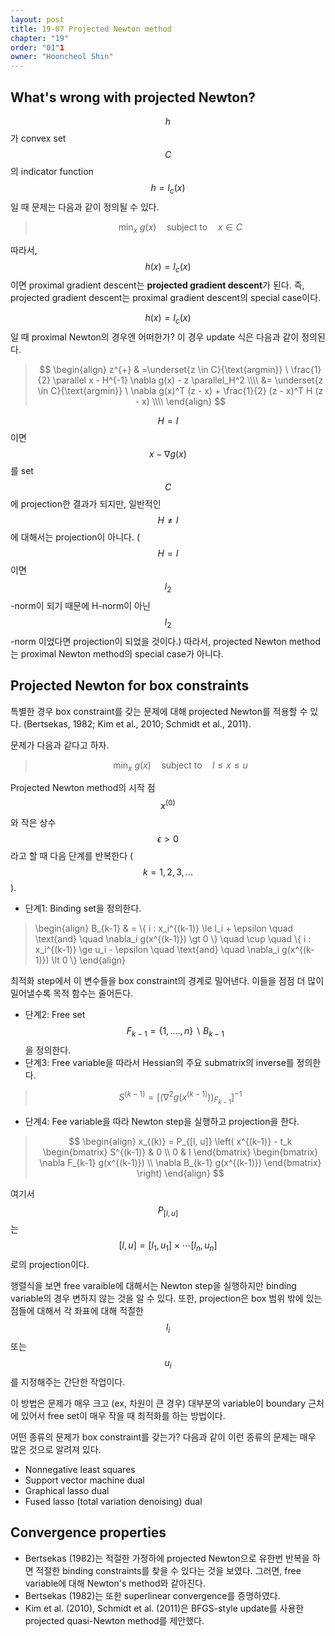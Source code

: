 ```yaml
---
layout: post
title: 19-07 Projected Newton method
chapter: "19"
order: "01"1
owner: "Hooncheol Shin"
---
```


## What's wrong with projected Newton?
$$h$$가 convex set $$C$$의 indicator function $$h = I_c(x)$$일 때 문제는 다음과 같이 정의될 수 있다.

>$$ \min_{x} \ g(x) \quad  \text{subject to}  \quad  x \in C$$

따라서,  $$h(x) = I_c(x)$$이면 proximal gradient descent는 **projected gradient descent**가 된다. 즉, projected gradient descent는 proximal gradient descent의 special case이다.

$$h(x) = I_c(x)$$일 때 proximal Newton의 경우엔 어떠한가? 이 경우 update 식은 다음과 같이 정의된다.

> $$
> \begin{align}
> z^{+} & =\underset{z \in C}{\text{argmin}} \ \frac{1}{2} \parallel x - H^{-1} \nabla g(x) - z \parallel_H^2  \\\\
> &= \underset{z \in C}{\text{argmin}} \ \nabla g(x)^T (z - x) + \frac{1}{2} (z - x)^T H (z - x)  \\\\
> \end{align}
> $$

$$H = I$$이면 $$x - \nabla g(x)$$를 set $$C$$에 projection한 결과가 되지만, 일반적인 $$H \neq I$$에 대해서는 projection이 아니다. ($$H = I$$이면 $$l_2$$-norm이 되기 때문에 H-norm이 아닌 $$l_2$$-norm 이었다면 projection이 되었을 것이다.) 
따라서, projected Newton method는 proximal Newton method의 special case가 아니다.

## Projected Newton for box constraints
특별한 경우 box constraint를 갖는 문제에 대해 projected Newton를 적용할 수 있다. (Bertsekas, 1982; Kim et al., 2010; Schmidt et al., 2011).

문제가 다음과 같다고 하자.

>$$ \min_{x} \ g(x) \quad  \text{subject to}  \quad  l \le x \le u $$

Projected Newton method의 시작 점 $$x^{(0)}$$와 작은 상수 $$\epsilon \gt 0$$라고 할 때  다음 단계를 반복한다 ($$k = 1, 2, 3, ...$$).

* 단계1: Binding set을 정의한다.

> \begin{align}
B_{k-1} & = \\{ i : x_i^{(k-1)} \le l_i + \epsilon \quad \text{and} \quad  \nabla_i g(x^{(k-1)}) \gt 0 \\} \quad  \cup \quad 
\\{ i : x_i^{(k-1)} \ge u_i - \epsilon  \quad \text{and} \quad  \nabla_i g(x^{(k-1)}) \lt 0 \\} 
\end{align}

최적화 step에서 이 변수들을 box constraint의 경계로 밀어낸다. 이들을 점점 더 많이 밀어낼수록 목적 함수는 줄어든다.

* 단계2: Free set $$F_{k-1} = \left\{1,....,n \right\} \backslash B_{k-1}$$을 정의한다.
* 단계3: Free variable을 따라서 Hessian의 주요 submatrix의 inverse를 정의한다.

>$$ S^{(k-1)} = [(\nabla^2 g(x^{(k-1)}))_{F_{k-1}}]^{-1}$$

* 단계4: Fee variable을 따라 Newton step을 실행하고 projection을 한다.

> $$
> \begin{align}
> x_{(k)} = P_{[l, u]} \left( x^{(k-1)} - t_k \begin{bmatrix} S^{(k-1)} & 0 \\
> 0 & I \end{bmatrix} 
> \begin{bmatrix} \nabla F_{k-1} g(x^{(k-1)}) \\ \nabla B_{k-1} g(x^{(k-1)}) \end{bmatrix}
> \right)
> \end{align}
> $$

여기서 $$P_{[l,u]}$$는 $$[l, u] = [l_1, u_1] \times \cdots [l_n, u_n]$$로의 projection이다.

행렬식을 보면 free varaible에 대해서는 Newton step을 실행하지만 binding variable의 경우 변하지 않는 것을 알 수 있다. 또한, projection은 box 범위 밖에 있는 점들에 대해서 각 좌표에 대해 적절한 $$l_i$$ 또는 $$u_i$$를 지정해주는 간단한 작업이다.

이 방법은 문제가 매우 크고 (ex, 차원이 큰 경우) 대부분의 variable이 boundary 근처에 있어서 free set이 매우 작을 때 최적화를 하는 방법이다.

어떤 종류의 문제가 box constraint를 갖는가? 다음과 같이 이런 종류의 문제는 매우 많은 것으로 알려져 있다.

*  Nonnegative least squares
*  Support vector machine dual
*  Graphical lasso dual
*  Fused lasso (total variation denoising) dual

## Convergence properties
* Bertsekas (1982)는 적절한 가정하에 projected Newton으로 유한번 반복을 하면 적절한 binding constraints를 찾을 수 있다는 것을 보였다. 그러면, free variable에 대해 Newton's method와 같아진다.
*  Bertsekas (1982)는 또한  superlinear convergence를 증명하였다.
*  Kim et al. (2010), Schmidt et al. (2011)은 BFGS-style update를 사용한 projected quasi-Newton method를 제안했다.